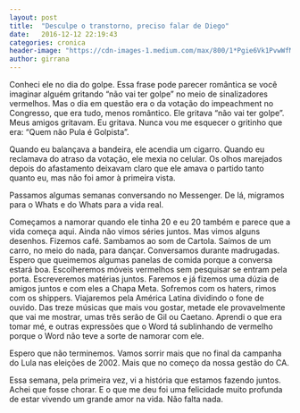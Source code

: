 ```yaml
---
layout: post
title:  "Desculpe o transtorno, preciso falar de Diego"
date:   2016-12-12 22:19:43
categories: cronica
header-image: "https://cdn-images-1.medium.com/max/800/1*Pgie6Vk1PvwWfMg6VrWlFg.jpeg"
author: girrana
---
```

Conheci ele no dia do golpe. Essa frase pode parecer romântica se você imaginar alguém gritando “não vai ter golpe” no meio de sinalizadores vermelhos. Mas o dia em questão era o da votação do impeachment no Congresso, que era tudo, menos romântico. Ele gritava “não vai ter golpe”. Meus amigos gritavam. Eu gritava. Nunca vou me esquecer o gritinho que era: “Quem não Pula é Golpista”.


Quando eu balançava a bandeira, ele acendia um cigarro. Quando eu reclamava do atraso da votação, ele mexia no celular. Os olhos marejados depois do afastamento deixavam claro que ele amava o partido tanto quanto eu, mas não foi amor à primeira vista.


Passamos algumas semanas conversando no Messenger. De lá, migramos para o Whats e do Whats para a vida real.


Começamos a namorar quando ele tinha 20 e eu 20 também e parece que a vida começa aqui. Ainda não vimos séries juntos. Mas vimos alguns desenhos. Fizemos café. Sambamos ao som de Cartola. Saímos de um carro, no meio do nada, para dançar. Conversamos durante madrugadas. Espero que queimemos algumas panelas de comida porque a conversa estará boa. Escolheremos móveis vermelhos sem pesquisar se entram pela porta. Escreveremos matérias juntos. Faremos e já fizemos uma dúzia de amigos juntos e com eles a Chapa Meta. Sofremos com os haters, rimos com os shippers. Viajaremos pela América Latina dividindo o fone de ouvido. Das treze músicas que mais vou gostar, metade ele provavelmente que vai me mostrar, umas três serão de Gil ou Caetano. Aprendi o que era tomar mé, e outras expressões que o Word tá sublinhando de vermelho porque o Word não teve a sorte de namorar com ele.


Espero que não terminemos. Vamos sorrir mais que no final da campanha do Lula nas eleições de 2002. Mais que no começo da nossa gestão do CA.


Essa semana, pela primeira vez, vi a história que estamos fazendo juntos. Achei que fosse chorar. E o que me deu foi uma felicidade muito profunda de estar vivendo um grande amor na vida. Não falta nada.
